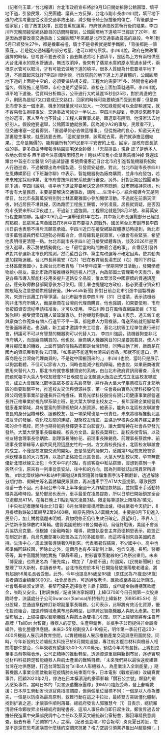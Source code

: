 〔記者何玉華／台北報導〕台北市政府宣布將於9月13日開始拆除公館圓環、填平地下道，引發民眾、公民團體、議員三方反彈，台北市副市長李四川說，填平地下道的政策考量是從改善交通事故出發，減少機車騎士擦撞後的傷亡，「背後都是一個家庭」；做了政策抉擇，民眾會罵就讓罵，市府就承擔政策執行後的結果。李四川昨天晚間接受網路節目的訪問時提到，公館圓環地下道填平已經談了20年，都是因為想要改善交通事故；公館圓環7年來都是北市交通事故最高的路段，今年1到5月已經發生27件，都是機車被撞，騎士不是骨折就是斷手斷腳，「背後都是一個家庭」。若是從交通堵塞的部分考量，也可以維持原狀。李四川說，政府在做政策選擇的時候，思考要不要去改善；過去無法將地下道填平，是因為上方有兩根供應大台北用水的原水管通過，無法取消掉，後來有了翡翠水庫的原水管通水替代，兩根原水管可以取消，才有可能去做地下道的填平。很多人質疑為什麼要填平地下道，不能蓋起來就好?李四川舉例說，行政院前的地下道上方是實體的，公館圓環地下道的上面是中空的，必須要做結構支撐，工程大約需要1年多，時間會拖的相當久，假設施工是簡單，市府也是希望保留，直接在上面加蓋就通車。李四川說，填平地下道後，從資料分析顯示，公車通行大約延遲15秒到25秒，對於周邊的住戶，則因為是從7叉口變成正交路口，回家的時候可能要繞道而受到影響；但是南北向會多出一個車道，機車的儲量就可以加大，一次紅綠燈就可以全部輸運完，就不容易發生擦撞事故，交通事故可減少一半以上。李四川也提到，參選從來都不是他的選項，家人至今也不贊成；工程人員實事求是，跟選舉有隔閡，他沒辦法去討好別人。假設他要選舉，公館圓環他就放著，因為減少A2的事故，民眾看不到，但交通堵塞一定看得到，「要選舉何必去做這種事」，但從施政的良心，知道天天在那裏發生事故，就應該要去做。「這就是抉擇，該罵就去罵，我們就承擔這個結果。」生命是無價的，能夠讓所有的市民都平平安安的上班、回家，是政府首長該做的事。更多自由時報報導桃園豪宅保全帥爆！「天菜排長」現身 認了是他本人各地水氣增多 西半部今注意偶陣雨殘忍片！瞎妹將10隻小倉鼠丟馬桶沖掉 竟還炫耀台中首座市立醫院 9月底試營運 掛號費優惠近日台北市府引進智能機器狗協助人行道巡查，不過被爆出為中國製造，引發資安疑慮。對此，台北市副市長李四川在風傳媒節目《下班瀚你聊》中表示，智能機器狗為廠商購買，並非市府發包，若未來確定採用作業，北市府會按照資安系統進行審查。另外，針對近期公館圓環拆除爭議，李四川說明，填平地下道並非要解決交通壅塞問題，就市府維持原樣，也不會有大量民怨，主要是要解決交通事故，讓所......生活中心／綜合報導今天是開學日，台北市長蔣萬安特別到士林區蘭雅國小參加開學活動。不過就在前兩天深夜，附近居民不堪其擾，因為路面工程施工聲響，吵到凌晨。居民就質疑，是否因為市長要來所以深夜趕工。不過新工處強調，工程原定就是到8月31號，和蔣萬安行程並無關聯。距離2026九合一選舉僅剩1年左右，其中新北市長選戰部分已經提前點燃，民眾黨主席黃國昌在8月中宣布要投入選戰外，國民黨台北市副市長李四川日前也表態不排斥且願意承擔。李四川近日在接受網路媒體專訪時提到，新北市很多藍營議員們都知道勢必得藍白合，但母雞若是民眾黨，小雞會有些緊張，希望他表明得更清楚一點。台北市副市長李四川近日接受媒體專訪，談及2026年是否投入選舉，表示將依情勢變化，在「最恰當的時間做最合適的事」。此番話引發外界對其參選新北市長的揣測，然而藍白合作、黨主席改選等不確定因素，使其動向更加撲朔迷離。台北市長蔣萬安（右3）1日在教育局長湯志民（右）陪同下前往士林區蘭雅國小，出席台北市教育局「114學年度第一學期開學日活動」，發開學禮物給小朋友。臺北市政府擬推機器狗巡視人行道，內政部國土管理署今天表示，樂見各縣市導入智能科技用來提升道路安全品質，惟本案涉及中國廠牌的資通訊產品，應先取得數發部同意後方可使用。國土署也提醒地方政府，務必要遵守資安相關規範及注意整體供應鏈安全。[Newtalk新聞] 針對日前台北市引進中國製機器狗，來進行巡邏工作等爭議，台北市副市長李四川昨（31）日澄清，表示該機器狗非北市府所購入，而是廠商在台灣向代理商購買。他也強調，如果要使用，市府會按照資安流程申請核准後，才可以使用。 李四川昨日在風傳媒網路節目《下班瀚你聊》接受資深媒體人黃暐瀚專訪。針對機器狗爭議，李四川表示，過去新工處與廠商合作蒐集有關人行道平不平一事，都是靠人力背機器，傳送系統就用腳踏車在後面跟著走。也因此，新工處才邀請中央工程會、基北北桃等工程單位進行研討會，研議可不可以有智慧的機器狗可以代替人力。 李四川強調，該機器狗並非北市府購入，而是廠商購買的。他也說，廠商購入機器狗目的只是要當載具，使人不用背那麼重的機器，上面有關的傳輸系統都是台灣研發，同時據他了解，廠商是在國內的資訊展看到後去訂購，「如果是不能進到台灣來的商品，那就不能進口，但廠商是在台灣向代理商買的，不是從中國搬回來的。」 李四川也說，當時只是展示以狗當載體，不但可以節省人力，同時也能減少視角障礙。他也說，如果廠商確實要用來替代人力，那北市府就會根據資安的系統，由台北市政府資訊局審查，沒有問題就報中大葉大學校友總會30日晚間在台北凱達大飯店正式成立北區校友聯誼會，成立大會匯聚北部地區眾多校友共襄盛舉，將作為大葉大學畢業校友在北部地區的重要聯繫平台，推進校友交流與資源共享，第一任會長由寶島光學科技股份有限公司健康事業部營運長許正格擔任。寶島光學科技股份有限公司健康事業部營運長許正格畢業於視光學系碩士班，是大葉大學傑出校友之一，長年深耕企業經營與健康產業領域，具有豐富的管理經驗與人脈資源。他表示，能夠以北區校友聯誼會會長的身分回饋母校、服務校友，是一項榮耀也是一份責任，未來將積極推動北區校友會的發展，強化校友間的連結，凝聚校友情誼，並協助學校與企業界建立更緊密的合作橋樑，同時也期待能夠發揮更多正向影響力，讓大葉精神在社會各界發光發熱。大葉大學董事長韓繼綏、校長方文昌、副校長葉釋仁、副校長侯雪娟，以及校友總會理事長徐炳欽、副理事長陳妙花、前理事長陳錫堯、前理事長蔡啟仲、前理事長曾翠緣等人都共同見證這歷史性的一刻。方文昌校長指出，北區校友聯誼會的成立，不僅是校友間交流的開始，更是情感的凝聚力，感謝第13屆校友總會徐炳欽理事長的大力支持，以及許正格擔任北區會長。大葉大學創校以來，孕育無數優新北環狀線又出包！今天中午約12點，有旅客從中和站搭車，沒想到搭到一半突然卡住，原來有一列車從景安站，往中和的方向，因為列車號誌出現異常所導致。 #新北環狀線#中和站#列車號誌#異常隨著詐騙集團手法不斷翻新，透過解除分期付款、假網拍等名義誘騙民眾匯款，再派遣車手至ATM大量提領，導致民眾積蓄一去不回。刑事局公布今年上半年全國十大詐騙提款熱區，並揭露車手活動特徵與高峰時段。至於郵局也表示，車手最愛在凌晨提款，所以日前已開始鎖定全台12處郵局ATM，在每日晚上11點到隔天凌晨3點，限定每筆提款上限降為1萬元。（中央社記者鍾榮峰台北1日電）8月台灣新車掛牌數出爐，根據業者今天統計，8月掛牌數跌破3萬輛至2萬9460輛，較原先預估3.4萬輛大減，主要是8月下旬進入民俗月，加上關稅議題未明朗，貨物稅修正仍待生效日確定。展望9月，車界人士評估新車掛牌數約3萬輛。儘管美國總統川普公開表明，烏俄終戰後，美國不會派兵協防烏克蘭，但根據《金融時報》報導，歐盟執委會主席范德賴恩表示，歐盟正在制定計畫，向烏克蘭部署以歐盟為主力的多國聯軍，而這將得到來自美國的支持。生活中心／周孟漢報導隨著9月到來，代表著暑假結束，不少國中小、高中也都準備回歸校園，但除此之外，這個月也有多項新制上路，包含交通、長照、醫療等等，其中高鐵將開始實施「寧靜車廂」，對影響乘客動線的行為祭出重罰，未來「博愛座」也將更名為「優先席」，增加了「身體不適」的圖案，《民視新聞網》也整理了13大新制，供讀者參考。台北市政府於本月1日開始發放重陽敬老禮金，將有超過56萬名長者受惠。此外，今年也提高85歲至98歲（原住民為75歲至88歲）長者領取金額至3000元。社會局表示，可透過敬老卡、匯款或至各區公所領取。社會局長姚淑文建議，長輩可優先選擇敬老卡靠卡領取，或申請金融機構匯款禮金，省時又安全。【財訊快報／記者陳浩寧報導】上緯(3708)今日召開第一次股東臨時會，決議處分子公司Swancor(Samoa)所持有的上緯新材（688585.SH）部分股權，並通過章程修訂新增副董事長職務。公司表示，此舉將有效活化資源，優化投資組合，加速跨領域產業布局與轉型，目標跨足智能機器人與航太產業。在轉型布局上，上緯投控以智能機器人與航太為雙核心引擎。旗下上緯智聯將專注自有品牌「TaiiBot 台智寶」機器人的研發、生產與銷售，並攜手子公司提供非金屬零組件，強化整體供應鏈。未來3-5年規劃投入6-10億元，明年第一季前打造200-400坪機器人展示與教育空間，以實體機器人展示推動產業交流與應用面開發。同時，今年新設的艾若颯航太科技已於8月開始運營，專注航太複合材料與機器人相關零部件整合，今年營收有望達3,500-3,700萬元，預估今年將有盈餘。上緯投控董事長蔡朝陽表示，公司正積極的推動轉型，透過資源重組與新創布局，逐步實現從材料科技跨足智能機器人與航太產業的戰略目標。「未來我們將以最快速度組建台灣在地供應鏈，打造台灣製首台TaiiBot人形機器人，為產業注入全新能量。」隨著機器人事業全面啟動新冠疫情肺炎結束兩年多，日本電影《戰疫前線》改編真實事件，回顧2020年2月，停泊在日本橫濱港的豪華郵輪「鑽石公主號」爆發的重大感染事件。當時日本的「災害派遣醫療團隊」(DMAT)臨危受命，登上郵輪救援；日本厚生勞動省也派官員指揮調度，但兩個單位目標不同：一個是以人命為優先，一個是以防疫為最高原則，救難行動在這之中拉扯，最終雙方突破僵化體制，找到折衷之道，才讓事件順利落幕。總統府發言人郭雅慧今（1）日表示，總統賴清德任命鄭俊昇出任總統府副秘書長，這項人事任命自即日起生效。鄭俊昇過去曾擔任民進黨中央黨部民調中心主任以及蔡英文總統辦公室秘書，鄭因專精民意調查，過去有著「民調掌門人」之稱。（記者張芸瑄／綜合報導）炎炎夏日將近，您是不是還在思考該購買什麼樣的空調來抗暑？格力空調引領業界推出AI超變頻 […]